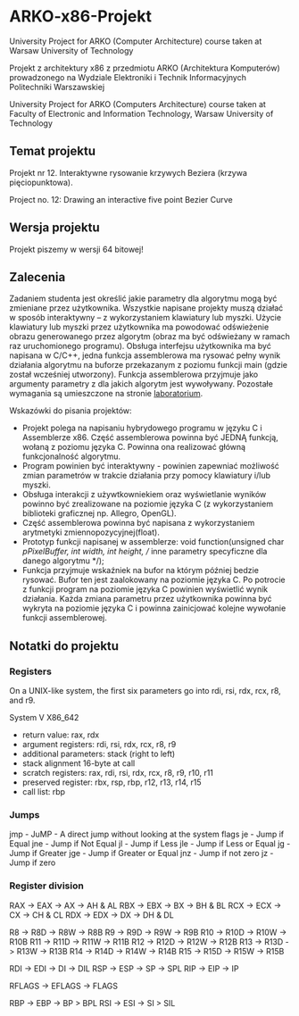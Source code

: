 # ARKO-x86-Projekt
University Project for ARKO (Computer Architecture) course taken at Warsaw University of Technology 

Projekt z architektury x86 z przedmiotu ARKO (Architektura Komputerów) prowadzonego na Wydziale Elektroniki i Technik Informacyjnych Politechniki Warszawskiej

University Project for ARKO (Computers Architecture) course taken at Faculty of Electronic and Information Technology, Warsaw University of Technology

## Temat projektu

Projekt nr 12. Interaktywne rysowanie krzywych Beziera (krzywa pięciopunktowa).

Project no. 12: Drawing an interactive five point Bezier Curve

## Wersja projektu

Projekt piszemy w wersji 64 bitowej!

## Zalecenia

Zadaniem studenta jest określić jakie parametry dla algorytmu mogą być zmieniane przez użytkownika.
Wszystkie napisane projekty muszą działać w sposób interaktywny – z wykorzystaniem klawiatury lub myszki. Użycie klawiatury lub myszki przez użytkownika ma powodować odświeżenie obrazu generowanego przez algorytm (obraz ma być odświeżany w ramach raz uruchomionego programu).
Obsługa interfejsu użytkownika ma być napisana w C/C++, jedna funkcja assemblerowa ma rysować pełny wynik działania algorytmu na buforze przekazanym z poziomu funkcji main (gdzie został wcześniej utworzony). Funkcja assemblerowa przyjmuje jako argumenty parametry z dla jakich algorytm jest wywoływany. 
Pozostałe wymagania są umieszczone na stronie [laboratorium](home.elka.pw.edu.pl/~sniespod). 

Wskazówki do pisania projektów:
- Projekt polega na napisaniu hybrydowego programu w języku C i Assemblerze x86. Część assemblerowa powinna być JEDNĄ funkcją, wołaną z poziomu języka C. Powinna ona realizować główną funkcjonalność algorytmu.
- Program powinien być interaktywny - powinien zapewniać możliwość zmian parametrów w trakcie działania przy pomocy klawiatury i/lub myszki.
- Obsługa interakcji z używtkowniekiem oraz wyświetlanie wyników powinno być zrealizowane na poziomie języka C (z wykorzystaniem biblioteki graficznej np. Allegro, OpenGL).
- Część assemblerowa powinna być napisana z wykorzystaniem arytmetyki zmiennopozycyjnej(float).
- Prototyp funkcji napisanej w assemblerze: void function(unsigned char *pPixelBuffer, int width, int height, /* inne parametry specyficzne dla danego algorytmu */);
- Funkcja przyjmuje wskaźniek na bufor na którym później bedzie rysować. Bufor ten jest zaalokowany na poziomie języka C. Po potrocie z funkcji program na poziomie języka C powinien wyświetlić wynik działania. Każda zmiana parametru przez użytkownika powinna być wykryta na poziomie języka C i powinna zainicjować kolejne wywołanie funkcji assemblerowej. 


## Notatki do projektu 
### Registers
On a UNIX-like system, the first six parameters go into rdi, rsi, rdx, rcx, r8, and r9.

System V X86_642 	
- return value: rax, rdx 	
- argument registers: rdi, rsi, rdx, rcx, r8, r9 	
- additional parameters: stack (right to left) 	
- stack alignment 16-byte at call 	
- scratch registers: rax, rdi, rsi, rdx, rcx, r8, r9, r10, r11
- preserved register: rbx, rsp, rbp, r12, r13, r14, r15 	
- call list: rbp 

### Jumps
jmp - JuMP - A direct jump without looking at the system flags
je - Jump if Equal
jne - Jump if Not Equal
jl - Jump if Less
jle - Jump if Less or Equal
jg - Jump if Greater
jge - Jump if Greater or Equal
jnz - Jump if not zero 
jz - Jump if zero   

### Register division
RAX -> EAX -> AX -> AH & AL
RBX -> EBX -> BX -> BH & BL
RCX -> ECX -> CX -> CH & CL
RDX -> EDX -> DX -> DH & DL

R8 -> R8D -> R8W -> R8B
R9 -> R9D -> R9W -> R9B
R10 -> R10D -> R10W -> R10B
R11 -> R11D -> R11W -> R11B
R12 -> R12D -> R12W -> R12B
R13 -> R13D -> R13W -> R13B
R14 -> R14D -> R14W -> R14B
R15 -> R15D -> R15W -> R15B

RDI -> EDI -> DI -> DIL
RSP -> ESP -> SP -> SPL
RIP -> EIP -> IP

RFLAGS -> EFLAGS -> FLAGS

RBP -> EBP -> BP > BPL
RSI -> ESI -> SI > SIL

